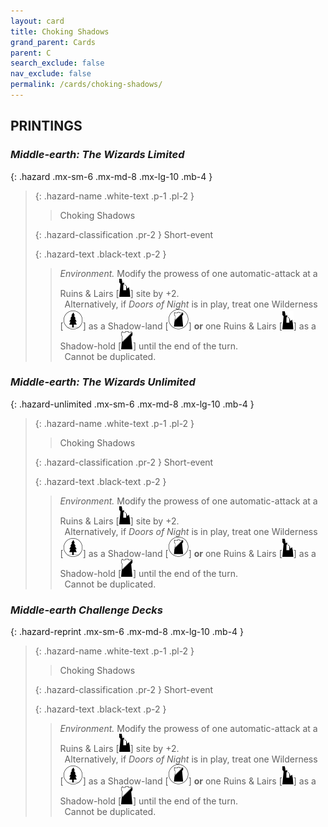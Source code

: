 ```yaml
---
layout: card
title: Choking Shadows
grand_parent: Cards
parent: C
search_exclude: false
nav_exclude: false
permalink: /cards/choking-shadows/
---
```


## PRINTINGS


### _Middle-earth: The Wizards Limited_

{: .hazard .mx-sm-6 .mx-md-8 .mx-lg-10 .mb-4 }
> {: .hazard-name .white-text .p-1 .pl-2 }
> > <div class="hazard-mp"></div>
> > <div class="card-name">Choking Shadows</div>
>
> {: .hazard-classification .pr-2 }
> Short-event
>
> {: .hazard-text .black-text .p-2 }
> > _Environment._ Modify the prowess of one automatic-attack at a Ruins & Lairs <nobr>[<img src="/assets/images/ruinlair.svg">]</nobr> site by +2. <br>&ensp;Alternatively, if _Doors of Night_ is in play, treat one Wilderness <nobr>[<img src="/assets/images/wilderness.svg">]</nobr> as a Shadow-land <nobr>[<img src="/assets/images/shadow-land.svg">]</nobr> **or** one Ruins & Lairs <nobr>[<img src="/assets/images/ruinlair.svg">]</nobr> as a Shadow-hold <nobr>[<img src="/assets/images/shadow-hold.svg">]</nobr> until the end of the turn. <br>&ensp;Cannot be duplicated. 
>

### _Middle-earth: The Wizards Unlimited_

{: .hazard-unlimited .mx-sm-6 .mx-md-8 .mx-lg-10 .mb-4 }
> {: .hazard-name .white-text .p-1 .pl-2 }
> > <div class="hazard-mp"></div>
> > <div class="card-name">Choking Shadows</div>
>
> {: .hazard-classification .pr-2 }
> Short-event
>
> {: .hazard-text .black-text .p-2 }
> > _Environment._ Modify the prowess of one automatic-attack at a Ruins & Lairs <nobr>[<img src="/assets/images/ruinlair.svg">]</nobr> site by +2. <br>&ensp;Alternatively, if _Doors of Night_ is in play, treat one Wilderness <nobr>[<img src="/assets/images/wilderness.svg">]</nobr> as a Shadow-land <nobr>[<img src="/assets/images/shadow-land.svg">]</nobr> **or** one Ruins & Lairs <nobr>[<img src="/assets/images/ruinlair.svg">]</nobr> as a Shadow-hold <nobr>[<img src="/assets/images/shadow-hold.svg">]</nobr> until the end of the turn. <br>&ensp;Cannot be duplicated. 
>

### _Middle-earth Challenge Decks_

{: .hazard-reprint .mx-sm-6 .mx-md-8 .mx-lg-10 .mb-4 }
> {: .hazard-name .white-text .p-1 .pl-2 }
> > <div class="hazard-mp"></div>
> > <div class="card-name">Choking Shadows</div>
>
> {: .hazard-classification .pr-2 }
> Short-event
>
> {: .hazard-text .black-text .p-2 }
> > _Environment._ Modify the prowess of one automatic-attack at a Ruins & Lairs <nobr>[<img src="/assets/images/ruinlair.svg">]</nobr> site by +2. <br>&ensp;Alternatively, if _Doors of Night_ is in play, treat one Wilderness <nobr>[<img src="/assets/images/wilderness.svg">]</nobr> as a Shadow-land <nobr>[<img src="/assets/images/shadow-land.svg">]</nobr> **or** one Ruins & Lairs <nobr>[<img src="/assets/images/ruinlair.svg">]</nobr> as a Shadow-hold <nobr>[<img src="/assets/images/shadow-hold.svg">]</nobr> until the end of the turn. <br>&ensp;Cannot be duplicated. 
>
